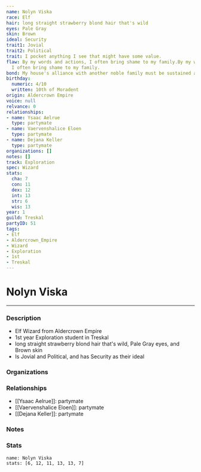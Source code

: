 ```yaml
---
name: Nolyn Viska
race: Elf
hair: long straight strawberry blond hair that's wild
eyes: Pale Gray
skin: Brown
ideal: Security
trait1: Jovial
trait2: Political
trait: I pocket anything I see that might have some value.
flaw: By my words and actions, I often bring shame to my family.By my words and actions,
  I often bring shame to my family.
bond: My house's alliance with another noble family must be sustained at all costs.
birthday:
  numeric: 4/10
  written: 10th of Moradent
origin: Aldercrown Empire
voice: null
relvance: 0
relationships:
- name: Ysaac Aelrue
  type: partymate
- name: Vaervenshalice Eloen
  type: partymate
- name: Dejana Keller
  type: partymate
organizations: []
notes: []
track: Exploration
spec: Wizard
stats:
  cha: 7
  con: 11
  dex: 12
  int: 13
  str: 6
  wis: 13
year: 1
guild: Treskal
partyID: 51
tags:
- Elf
- Aldercrown_Empire
- Wizard
- Exploration
- 1st
- Treskal
---
```

# Nolyn Viska
---
### Description
- Elf Wizard from Aldercrown Empire
- 1st year Exploration student in Treskal
- long straight strawberry blond hair that's wild, Pale Gray eyes, and Brown skin
- Is Jovial and Political, and has Security as their ideal

### Organizations

### Relationships
- [[Ysaac Aelrue]]: partymate
- [[Vaervenshalice Eloen]]: partymate
- [[Dejana Keller]]: partymate

### Notes

### Stats
```statblock
name: Nolyn Viska
stats: [6, 12, 11, 13, 13, 7]
```